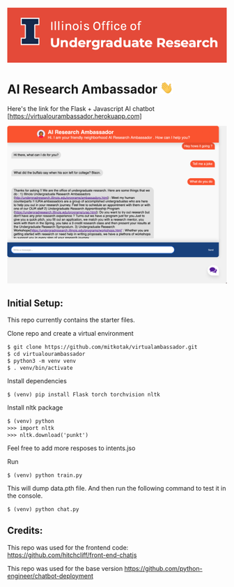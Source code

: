 
![Alt text](images/ourlogo.png?raw=true "Title")

# AI Research Ambassador <img src="https://raw.githubusercontent.com/ABSphreak/ABSphreak/master/gifs/Hi.gif" width="30px">

Here's the link for the Flask + Javascript AI chatbot [https://virtualourambassador.herokuapp.com] 

![Alt text](images/virtualourambassador_demo.png?raw=true "Title")

## Initial Setup:
This repo currently contains the starter files.

Clone repo and create a virtual environment
```
$ git clone https://github.com/mitkotak/virtualambassador.git
$ cd virtualourambassador
$ python3 -m venv venv
$ . venv/bin/activate
```
Install dependencies
```
$ (venv) pip install Flask torch torchvision nltk
```
Install nltk package
```
$ (venv) python
>>> import nltk
>>> nltk.download('punkt')
```
Feel free to add more resposes to intents.jso

Run
```
$ (venv) python train.py
```
This will dump data.pth file. And then run
the following command to test it in the console.
```
$ (venv) python chat.py
```


## Credits:
This repo was used for the frontend code:
https://github.com/hitchcliff/front-end-chatjs

This repo was used for the base version
https://github.com/python-engineer/chatbot-deployment
